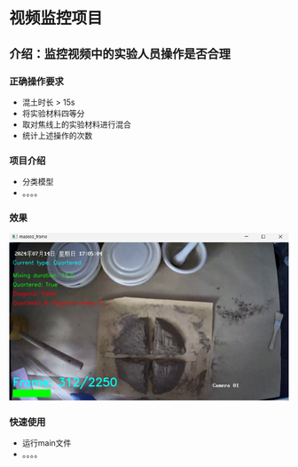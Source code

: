 # 视频监控项目
## 介绍：监控视频中的实验人员操作是否合理
### 正确操作要求
- 混土时长 > 15s
- 将实验材料四等分
- 取对焦线上的实验材料进行混合
- 统计上述操作的次数
### 项目介绍
- 分类模型
- 。。。。
### 效果
![img.png](assets%2Fimg.png)
### 快速使用
- 运行main文件
- 。。。。